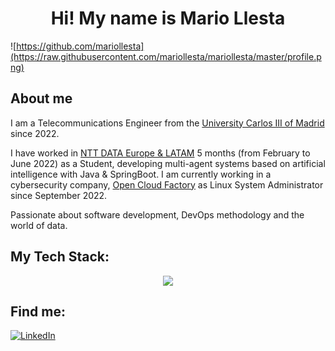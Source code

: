 <h1 align="center">Hi! My name is Mario Llesta </h1>
<p align="center"> </p>


![https://github.com/mariollesta](https://raw.githubusercontent.com/mariollesta/mariollesta/master/profile.png)


## About me

I am a Telecommunications Engineer from the [University Carlos III of Madrid](https://www.uc3m.es/Inicio) since 2022.

I have worked in [NTT DATA Europe & LATAM](https://es.nttdata.com/) 5 months (from February to June 2022) as a Student, developing multi-agent systems based on artificial intelligence with Java & SpringBoot. I am currently working in a cybersecurity company, [Open Cloud Factory](https://www.opencloudfactory.com/) as Linux System Administrator since September 2022.

Passionate about software development, DevOps methodology and the world of data.

##
## My Tech Stack:

<p align="center">
  <a href="#">
    <img src="https://skillicons.dev/icons?i=python,fastapi,c,java,kotlin,mysql,mongodb,linux,docker,ansible,kubernetes&theme=light"/>
  </a>
</p>

##
## Find me:
[![LinkedIn](https://img.shields.io/badge/LinkedIn-Mario_Llesta-0A66C2?style=for-the-badge&logo=linkedin&logoColor=white&labelColor=101010)](https://www.linkedin.com/in/mario-llesta)
